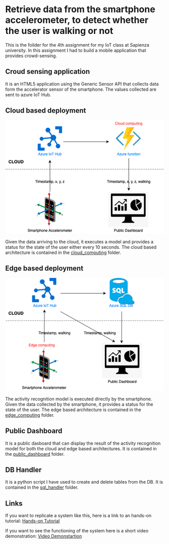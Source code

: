 # Retrieve data from the smartphone accelerometer, to detect whether the user is walking or not

This is the foìlder for the 4th assignment for my IoT class at Sapienza university. In this assignment I had to build a mobile application that provides crowd-sensing. 

## Croud sensing application
It is an HTML5 application using the Generic Sensor API that collects data form the accelerator sensor of the smartphone. The values collected are sent to azure IoT Hub.

## Cloud based deployment
![](images/Cloud_infrastructure_diagram.png)

Given the data arriving to the cloud, it executes a model and provides a status for the state of the user either every 10 seconds.
The cloud based architecture is contained in the [cloud_computing](cloud_computing) folder.

## Edge based deployment
![](images/Edge_architecture_diagram.png)

The activity recognition model is executed directly by the smartphone. Given the data collected by the smartphone, it provides a status for the state of the user.
The edge based architecture is contained in the [edge_computing](edge_computing) folder.

## Public Dashboard
It is a public dasboard that can display the result of the activity recognition model for both the cloud and edge based architectures. It is contained in the [public_dashboard](dashboard_and_sql_handler/public_dashboard) folder.

## DB Handler
It is a python script I have used to create and delete tables from the DB. It is contained in the [sql_handler](dashboard_and_sql_handler/sql_handler) folder.

## Links
If you want to replicate a system like this, here is a link to an hands-on tutorial: [Hands-on Tutorial](linkedin.com)

If you want to see the functioning of the system here is a short video demonstration: [Video Demonstartion](youtube.com)
